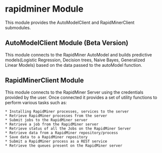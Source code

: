 # rapidminer Module

This module provides the AutoModelClient and RapidMinerClient submodules.

## AutoModelClient Module (Beta Version)

This module connects to the RapidMiner AutoModel and builds predictive models(Logistic Regression, Decision trees, Naive Bayes, Generalized Linear Models) based on the data passed to the autoModel function.

## RapidMinerClient Module

This module connects to the RapidMiner Server using the credentials provided by the user. Once connected it provides a set of utility functions to perform various tasks such as:

	* Installing RapidMiner processes, services to the server
	* Retrieve RapidMiner processes from the server
	* Submit jobs to the RapidMiner server
	* Retrieve a job from the RapidMiner server
	* Retrieve status of all the Jobs on the RapidMiner Server
	* Retrieve data from a RapidMiner repository/process
	* Save data to a RapidMiner repository
	* Submit a RapidMiner process as a REST service
	* Retrieve the queues present on the RapidMiner server